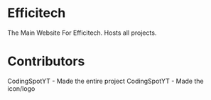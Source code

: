 # Efficitech

The Main Website For Efficitech.
Hosts all projects.

# Contributors

CodingSpotYT - Made the entire project
CodingSpotYT - Made the icon/logo

